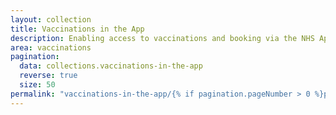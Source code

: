 ```yaml
---
layout: collection
title: Vaccinations in the App
description: Enabling access to vaccinations and booking via the NHS App
area: vaccinations
pagination:
  data: collections.vaccinations-in-the-app
  reverse: true
  size: 50
permalink: "vaccinations-in-the-app/{% if pagination.pageNumber > 0 %}page/{{ pagination.pageNumber + 1 }}{% endif %}/"
---
```

